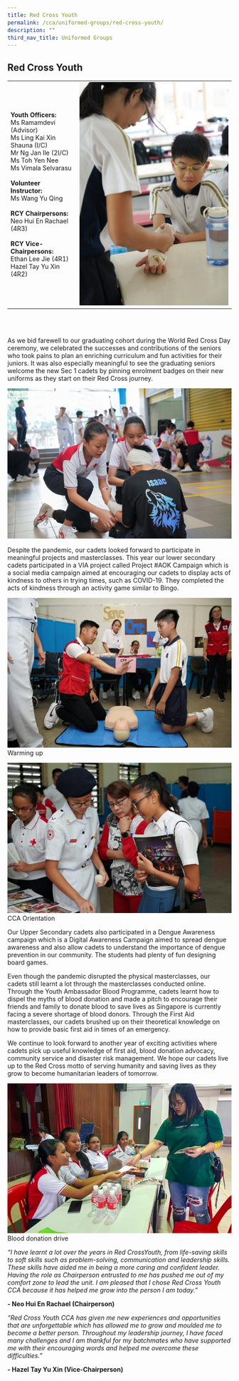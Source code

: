 ```yaml
---
title: Red Cross Youth
permalink: /cca/uniformed-groups/red-cross-youth/
description: ""
third_nav_title: Uniformed Groups
---
```

## **Red Cross Youth**



|  |  | 
| -------- | -------- |
| **Youth Officers:** <br>Ms Ramamdevi (Advisor) <br>Ms Ling Kai Xin Shauna (I/C) <br>Mr Ng Jan Ile (2I/C) <br>Ms Toh Yen Nee <br>Ms Vimala Selvarasu<br><br>**Volunteer Instructor:** <br>Ms Wang Yu Qing<br><br>**RCY Chairpersons:** <br>Neo Hui En Rachael (4R3)<br><br>**RCY Vice-Chairpersons:** <br>Ethan Lee Jie (4R1) <br>Hazel Tay Yu Xin (4R2)     | ![First aid bandaging](/images/Cca/cca-redx-i-First-aid-bandaging-683x1024.jpg)     | 

<br>


<br>

As we bid farewell to our graduating cohort during the World Red Cross Day ceremony, we celebrated the successes and contributions of the seniors who took pains to plan an enriching curriculum  and fun activities for their juniors. It was also especially meaningful to see the graduating seniors welcome the new Sec 1 cadets by pinning enrolment badges on their new uniforms as they start on their Red Cross journey.

![Reacting to an emergency](/images/Cca/cca-redx-i-Reacting-in-an-emergency-768x513.jpg)

Despite the pandemic, our cadets looked forward to participate in meaningful projects and masterclasses. This year our lower secondary cadets participated in a VIA project called Project #AOK Campaign which is a social media campaign aimed at encouraging our cadets to display acts of kindness to others in trying times, such as COVID-19. They completed the acts of kindness through an activity game similar to Bingo.

![Warming up](/images/Cca/cca-redx-i-Volunteer-instructor-demonstrating-CPR-768x513.jpg)
Warming up

![CCA Orientation](/images/Cca/cca-redx-i-Orientation-day-recruiting-new-cadets-768x513.jpg)
CCA Orientation

Our Upper Secondary cadets also participated in a Dengue Awareness campaign which is a Digital Awareness Campaign aimed to spread dengue awareness and also allow cadets to understand the importance of dengue prevention in our community. The students had plenty of fun designing board games.

Even though the pandemic disrupted the physical masterclasses, our cadets still learnt a lot through the masterclasses conducted online. Through the Youth Ambassador Blood Programme, cadets learnt how to dispel the myths of blood donation and made a pitch to encourage their friends and family to donate blood to save lives as Singapore is currently facing a severe shortage of blood donors. Through the First Aid masterclasses, our cadets brushed up on their theoretical knowledge on how to provide basic first aid in times of an emergency.

We continue to look forward to another year of exciting activities where cadets pick up useful knowledge of first aid, blood donation advocacy, community service and disaster risk management. We hope our cadets live up to the Red Cross motto of serving humanity and saving lives as they grow to become humanitarian leaders of tomorrow.

![Blood donation drive](/images/Cca/cca-redx-i-Blood-donation-drive-768x512.jpg)
Blood donation drive

*“I have learnt a lot over the years in Red CrossYouth, from life-saving skills to soft skills such as problem-solving, communication and leadership skills. These skills have aided me in being a more caring and confident leader. Having the role as Chairperson entrusted to me has pushed me out of my comfort zone to lead the unit. I am pleased that I chose Red Cross Youth CCA because it has helped me grow into the person I am today.”*

**- Neo Hui En Rachael (Chairperson)**

 

*“Red Cross Youth CCA has given me new experiences and opportunities that are unforgettable which has allowed me to grow and moulded me to become a better person. Throughout my leadership journey, I have faced many challenges and I am thankful for my batchmates who have supported me with their encouraging words and helped me overcome these difficulties.”*

**- Hazel Tay Yu Xin (Vice-Chairperson)**